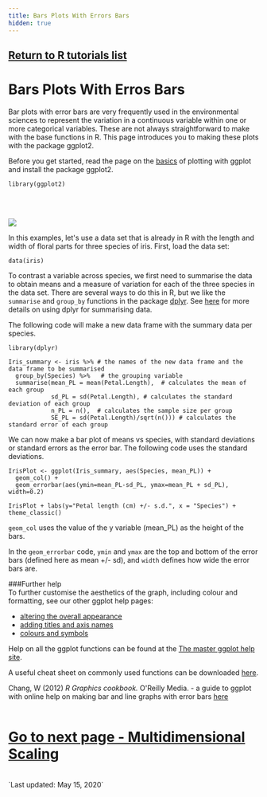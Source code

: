 ```yaml
---
title: Bars Plots With Errors Bars
hidden: true
---
```

## [Return to R tutorials list](%base_url%/?r-language)

# Bars Plots With Erros Bars

Bar plots with error bars are very frequently used in the environmental sciences to represent the variation in a continuous variable within one or more categorical variables. These are not always straightforward to make with the base functions in R. This page introduces you to making these plots with the package ggplot2.

Before you get started, read the page on the [basics](%base_url%/?plotting-with-ggplot-the-basics/) of plotting with ggplot and install the package ggplot2.

```{r,warning=F}
library(ggplot2)
```
<br><br>

![](%theme_url%/img/ggplot1_basics_image.jpg)

In this examples, let's use a data set that is already in R with the length and width of floral parts for three species of iris. First, load the data set:

```{r}
data(iris)
```

To contrast a variable across species, we first need to summarise the data to obtain means and a measure of variation for each of the three species in the data set. There are several ways to do this in R, but we like the `summarise` and `group_by` functions in the package [dplyr](https://cran.r-project.org/web/packages/dplyr/index.html). See [here](%base_url%/?sum-data/
) for more details on using dplyr for summarising data.

The following code will make a new data frame with the summary data per species.

```{r,warning=F,message=F}
library(dplyr)

Iris_summary <- iris %>% # the names of the new data frame and the data frame to be summarised
  group_by(Species) %>%   # the grouping variable
  summarise(mean_PL = mean(Petal.Length),  # calculates the mean of each group
            sd_PL = sd(Petal.Length), # calculates the standard deviation of each group
            n_PL = n(),  # calculates the sample size per group
            SE_PL = sd(Petal.Length)/sqrt(n())) # calculates the standard error of each group
```

We can now make a bar plot of means vs species, with standard deviations or standard errors as the error bar. The following code uses the standard deviations.

```{r}
IrisPlot <- ggplot(Iris_summary, aes(Species, mean_PL)) + 
  geom_col() +  
  geom_errorbar(aes(ymin=mean_PL-sd_PL, ymax=mean_PL + sd_PL), width=0.2)

IrisPlot + labs(y="Petal length (cm) +/- s.d.", x = "Species") + theme_classic()
```


`geom_col` uses the value of the y variable (mean_PL) as the height of the bars. 

In the `geom_errorbar` code, `ymin` and `ymax` are the top and bottom of the error bars (defined here as mean +/- sd), and `width` defines how wide the error bars are.

###Further help
<br>
To further customise the aesthetics of the graph, including colour and formatting, see our other ggplot help pages:  
* [altering the overall appearance](%base_url%/?plotting-with-ggplot-altering-the-overall-appearance/)  
* [adding titles and axis names](%base_url%/?plotting-with-ggplot-adding-titles-and-axis-names/)  
* [colours and symbols](%base_url%/?plotting-with-ggplot-colours-and-symbols/)   

Help on all the ggplot functions can be found at the [The master ggplot help site](http://docs.ggplot2.org/current/).

A useful cheat sheet on commonly used functions can be downloaded [here](https://www.rstudio.com/wp-content/uploads/2015/03/ggplot2-cheatsheet.pdf).

Chang, W (2012) *R Graphics cookbook.* O'Reilly Media. - a guide to ggplot with online help on making bar and line graphs with error bars <a href="http://www.cookbook-r.com/Graphs/Bar_and_line_graphs_(ggplot2)">here</a> 
<br><br>
# [Go to next page - Multidimensional Scaling](%base_url%/?mds)

<br>
`Last updated: May 15, 2020`